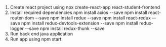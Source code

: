 1. Create react project using
    npx create-react-app react-student-frontend
2. Install required dependencies
    npm install axios --save
    npm install react-router-dom --save
    npm install redux --save
    npm install react-redux --save
    npm install redux-devtools-extension --save
    npm install redux-logger --save
    npm install redux-thunk --save
3. Run back end java application
4. Run app using
    npm start
